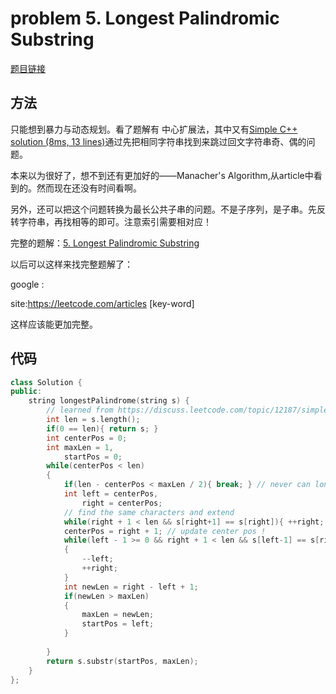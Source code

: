 # problem 5. Longest Palindromic Substring

[题目链接](https://leetcode.com/problems/longest-palindromic-substring/)

## 方法

只能想到暴力与动态规划。看了题解有 中心扩展法，其中又有[Simple C++ solution (8ms, 13 lines)](https://discuss.leetcode.com/topic/12187/simple-c-solution-8ms-13-lines)通过先把相同字符串找到来跳过回文字符串奇、偶的问题。

本来以为很好了，想不到还有更加好的——Manacher's Algorithm,从article中看到的。然而现在还没有时间看啊。

另外，还可以把这个问题转换为最长公共子串的问题。不是子序列，是子串。先反转字符串，再找相等的即可。注意索引需要相对应！

完整的题解：[5. Longest Palindromic Substring](https://leetcode.com/articles/longest-palindromic-substring/#approach-1-longest-common-substring-accepted)

以后可以这样来找完整题解了：

google :

site:https://leetcode.com/articles [key-word]

这样应该能更加完整。

## 代码

```C++
class Solution {
public:
    string longestPalindrome(string s) {
        // learned from https://discuss.leetcode.com/topic/12187/simple-c-solution-8ms-13-lines
        int len = s.length();
        if(0 == len){ return s; }
        int centerPos = 0;
        int maxLen = 1,
            startPos = 0;
        while(centerPos < len)
        {
            if(len - centerPos < maxLen / 2){ break; } // never can longer
            int left = centerPos,
                right = centerPos;
            // find the same characters and extend
            while(right + 1 < len && s[right+1] == s[right]){ ++right; }
            centerPos = right + 1; // update center pos !
            while(left - 1 >= 0 && right + 1 < len && s[left-1] == s[right+1])
            {
                --left;
                ++right;
            }
            int newLen = right - left + 1;
            if(newLen > maxLen)
            {
                maxLen = newLen;
                startPos = left;
            }
            
        }
        return s.substr(startPos, maxLen);
    }
};
```